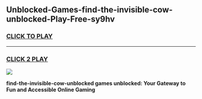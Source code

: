 
## Unblocked-Games-find-the-invisible-cow-unblocked-Play-Free-sy9hv
<h3>
<a href="https://premium76.site?title=find-the-invisible-cow-unblocked&ref=12A">CLICK TO PLAY</a></h3>
<hr>

<h3>
<a href="https://premium76.site?title=find-the-invisible-cow-unblocked&ref=12A">CLICK 2 PLAY</a>
  
</h3>

<a href="https://premium76.site?title=find-the-invisible-cow-unblocked&ref=12A"><img src="https://clearcache.store/games.png"></a>


**find-the-invisible-cow-unblocked games unblocked: Your Gateway to Fun and Accessible Online Gaming**
